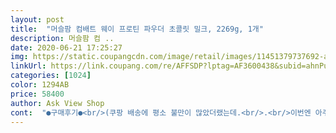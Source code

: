 ```yaml
---
layout: post 
title:  "머슬팜 컴배트 웨이 프로틴 파우더 초콜릿 밀크, 2269g, 1개" 
description: 머슬팜 컴 ..
date: 2020-06-21 17:25:27 
img: https://static.coupangcdn.com/image/retail/images/11451379737692-a07dafa7-344d-404f-a06d-8cdc8e790bbd.jpg 
linkUrl: https://link.coupang.com/re/AFFSDP?lptag=AF3600438&subid=ahnPublicAsk&pageKey=321778814&itemId=1030157159&vendorItemId=5477939705&traceid=V0-113-9a781d5ba9598add 
categories: [1024] 
color: 1294AB 
price: 58400 
author: Ask View Shop 
cont:  "●구매후기●<br/>(쿠팡 배송에 평소 불만이 많았더랬는데.<br/>.<br/>이번엔 아주 확! 짜증이 제대로<br/>/기숙사입구에 던져두고 갔지뭡니까.<br/>.<br/>한두번도 아니고.<br/>찾을테면 찾아봐라도 아니구)<br/>깔끔하게 섞입니다<br/>단백질 보충제를 10년이상 먹었는데 이 제품은 이번이 첫경험입니다.<br/><br/>더군다나 할인받고 알뜰구매했어요<br/>맛도 맛있고<br/>먹고있어요<br/>물에 잘녹고 맛도좋고 몇번 안흔들었는데도 엉킴이 없네요.<br/><br/>물이 미지근하거나하면 잘안섞입니다<br/>믿을수도 있고<br/>섞임정도는 볼같는거 있으면 잘섞여요<br/>아들이 먹어보겠다해서 대신 주문했네요.<br/><br/>오히려 물 너무많이 넣으니까 안섞이고 덩어리 남더라구요ㅎㅎ<br/>운동병행해서 근육키울거예요<br/>워낙 유명한제품.<br/> 이것만 먹고있음.<br/>.<br/>근데 더 부드럽고 맛있어졌네요.<br/><br/>원체 유명제품이라서 만족하며<br/>재구매 의사 충분함... <br/><br/>적응되서 괜찮더라구요<br/>제품 오자마자 시식후 글 남깁니다<br/>찬물 한 350400ml정도 넣고 흔드시면<br/>처음엔 설사를 싸긴했는데 일주일정도 먹으니까<br/>초코맛 프로틴은 처음이고,지난년도에 바닐라맛 비슷한것 먹고 설사한후론 처음이네요ㅋ<br/>컴뱃이야 뭐 이제 보편적인 제품이라<br/>(쿠팡 배송에 평소 불만이 많았더랬는데.<br/>.<br/>이번엔 아주 확! 짜증이 제대로<br/>/기숙사입구에 던져두고 갔지뭡니까.<br/>.<br/>한두번도 아니고.<br/>찾을테면 찾아봐라도 아니구)<br/>깔끔하게 섞입니다<br/>단백질 보충제를 10년이상 먹었는데 이 제품은 이번이 첫경험입니다.<br/><br/>더군다나 할인받고 알뜰구매했어요<br/>맛도 맛있고<br/>먹고있어요<br/>물에 잘녹고 맛도좋고 몇번 안흔들었는데도 엉킴이 없네요.<br/><br/>물이 미지근하거나하면 잘안섞입니다<br/>믿을수도 있고<br/>섞임정도는 볼같는거 있으면 잘섞여요<br/>아들이 먹어보겠다해서 대신 주문했네요.<br/><br/>오히려 물 너무많이 넣으니까 안섞이고 덩어리 남더라구요ㅎㅎ<br/>운동병행해서 근육키울거예요<br/>워낙 유명한제품.<br/> 이것만 먹고있음.<br/>.<br/>근데 더 부드럽고 맛있어졌네요.<br/><br/>원체 유명제품이라서 만족하며<br/>재구매 의사 충분함... <br/><br/>적응되서 괜찮더라구요<br/>제품 오자마자 시식후 글 남깁니다<br/>찬물 한 350400ml정도 넣고 흔드시면<br/>처음엔 설사를 싸긴했는데 일주일정도 먹으니까<br/>초코맛 프로틴은 처음이고,지난년도에 바닐라맛 비슷한것 먹고 설사한후론 처음이네요ㅋ<br/>컴뱃이야 뭐 이제 보편적인 제품이라<br/>" 
---
```

